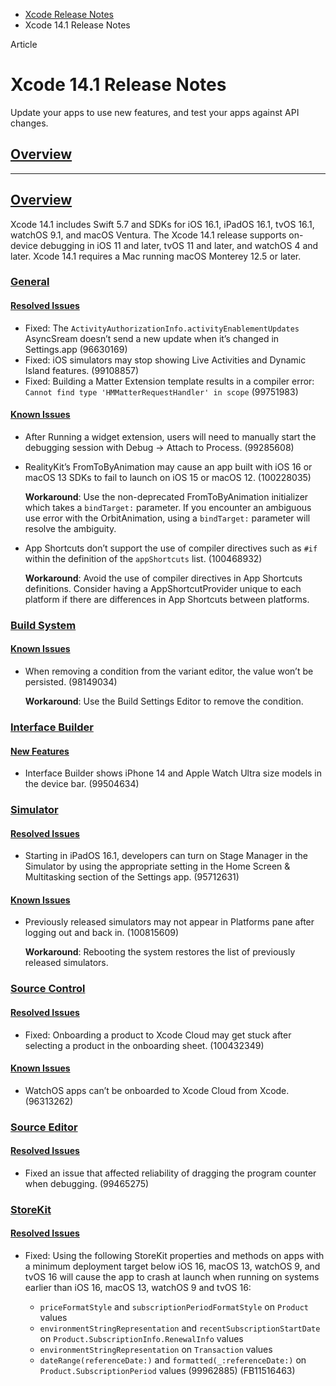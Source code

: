 - [Xcode Release Notes](https://developer.apple.com/documentation/xcode-release-notes)
- Xcode 14.1 Release Notes

Article

# Xcode 14.1 Release Notes

Update your apps to use new features, and test your apps against API changes.

## [Overview](https://developer.apple.com/documentation/xcode-release-notes/xcode-14_1-release-notes#overview)

---

## [Overview](https://developer.apple.com/documentation/xcode-release-notes/xcode-14_1-release-notes#Overview)

Xcode 14.1 includes Swift 5.7 and SDKs for iOS 16.1, iPadOS 16.1, tvOS 16.1, watchOS 9.1, and macOS Ventura. The Xcode 14.1 release supports on-device debugging in iOS 11 and later, tvOS 11 and later, and watchOS 4 and later. Xcode 14.1 requires a Mac running macOS Monterey 12.5 or later.

### [General](https://developer.apple.com/documentation/xcode-release-notes/xcode-14_1-release-notes#General)

#### [Resolved Issues](https://developer.apple.com/documentation/xcode-release-notes/xcode-14_1-release-notes#Resolved-Issues)

- Fixed: The `ActivityAuthorizationInfo.activityEnablementUpdates` AsyncSream doesn’t send a new update when it’s changed in Settings.app (96630169)
- Fixed: iOS simulators may stop showing Live Activities and Dynamic Island features. (99108857)
- Fixed: Building a Matter Extension template results in a compiler error: `Cannot find type 'HMMatterRequestHandler' in scope` (99751983)

#### [Known Issues](https://developer.apple.com/documentation/xcode-release-notes/xcode-14_1-release-notes#Known-Issues)

- After Running a widget extension, users will need to manually start the debugging session with Debug -> Attach to Process. (99285608)
- RealityKit’s FromToByAnimation may cause an app built with iOS 16 or macOS 13 SDKs to fail to launch on iOS 15 or macOS 12. (100228035)

  **Workaround**: Use the non-deprecated FromToByAnimation initializer which takes a `bindTarget:` parameter. If you encounter an ambiguous use error with the OrbitAnimation, using a `bindTarget:` parameter will resolve the ambiguity.
- App Shortcuts don’t support the use of compiler directives such as `#if` within the definition of the `appShortcuts` list. (100468932)

  **Workaround**: Avoid the use of compiler directives in App Shortcuts definitions. Consider having a AppShortcutProvider unique to each platform if there are differences in App Shortcuts between platforms.

### [Build System](https://developer.apple.com/documentation/xcode-release-notes/xcode-14_1-release-notes#Build-System)

#### [Known Issues](https://developer.apple.com/documentation/xcode-release-notes/xcode-14_1-release-notes#Known-Issues)

- When removing a condition from the variant editor, the value won’t be persisted. (98149034)

  **Workaround**: Use the Build Settings Editor to remove the condition.

### [Interface Builder](https://developer.apple.com/documentation/xcode-release-notes/xcode-14_1-release-notes#Interface-Builder)

#### [New Features](https://developer.apple.com/documentation/xcode-release-notes/xcode-14_1-release-notes#New-Features)

- Interface Builder shows iPhone 14 and Apple Watch Ultra size models in the device bar. (99504634)

### [Simulator](https://developer.apple.com/documentation/xcode-release-notes/xcode-14_1-release-notes#Simulator)

#### [Resolved Issues](https://developer.apple.com/documentation/xcode-release-notes/xcode-14_1-release-notes#Resolved-Issues)

- Starting in iPadOS 16.1, developers can turn on Stage Manager in the Simulator by using the appropriate setting in the Home Screen & Multitasking section of the Settings app. (95712631)

#### [Known Issues](https://developer.apple.com/documentation/xcode-release-notes/xcode-14_1-release-notes#Known-Issues)

- Previously released simulators may not appear in Platforms pane after logging out and back in. (100815609)

  **Workaround**: Rebooting the system restores the list of previously released simulators.

### [Source Control](https://developer.apple.com/documentation/xcode-release-notes/xcode-14_1-release-notes#Source-Control)

#### [Resolved Issues](https://developer.apple.com/documentation/xcode-release-notes/xcode-14_1-release-notes#Resolved-Issues)

- Fixed: Onboarding a product to Xcode Cloud may get stuck after selecting a product in the onboarding sheet. (100432349)

#### [Known Issues](https://developer.apple.com/documentation/xcode-release-notes/xcode-14_1-release-notes#Known-Issues)

- WatchOS apps can’t be onboarded to Xcode Cloud from Xcode. (96313262)

### [Source Editor](https://developer.apple.com/documentation/xcode-release-notes/xcode-14_1-release-notes#Source-Editor)

#### [Resolved Issues](https://developer.apple.com/documentation/xcode-release-notes/xcode-14_1-release-notes#Resolved-Issues)

- Fixed an issue that affected reliability of dragging the program counter when debugging. (99465275)

### [StoreKit](https://developer.apple.com/documentation/xcode-release-notes/xcode-14_1-release-notes#StoreKit)

#### [Resolved Issues](https://developer.apple.com/documentation/xcode-release-notes/xcode-14_1-release-notes#Resolved-Issues)

- Fixed: Using the following StoreKit properties and methods on apps with a minimum deployment target below iOS 16, macOS 13, watchOS 9, and tvOS 16 will cause the app to crash at launch when running on systems earlier than iOS 16, macOS 13, watchOS 9 and tvOS 16:

  - `priceFormatStyle` and `subscriptionPeriodFormatStyle` on `Product` values
  - `environmentStringRepresentation` and `recentSubscriptionStartDate` on `Product.SubscriptionInfo.RenewalInfo` values
  - `environmentStringRepresentation` on `Transaction` values
  - `dateRange(referenceDate:)` and `formatted(_:referenceDate:)` on `Product.SubscriptionPeriod` values (99962885) (FB11516463)
